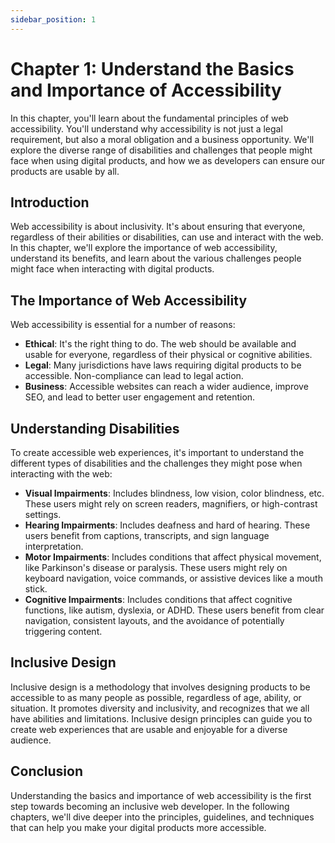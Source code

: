 ```yaml
---
sidebar_position: 1
---
```


# Chapter 1: Understand the Basics and Importance of Accessibility

In this chapter, you'll learn about the fundamental principles of web accessibility. You'll understand why accessibility is not just a legal requirement, but also a moral obligation and a business opportunity. We'll explore the diverse range of disabilities and challenges that people might face when using digital products, and how we as developers can ensure our products are usable by all.

## Introduction

Web accessibility is about inclusivity. It's about ensuring that everyone, regardless of their abilities or disabilities, can use and interact with the web. In this chapter, we'll explore the importance of web accessibility, understand its benefits, and learn about the various challenges people might face when interacting with digital products.

## The Importance of Web Accessibility

Web accessibility is essential for a number of reasons:

- **Ethical**: It's the right thing to do. The web should be available and usable for everyone, regardless of their physical or cognitive abilities.
- **Legal**: Many jurisdictions have laws requiring digital products to be accessible. Non-compliance can lead to legal action.
- **Business**: Accessible websites can reach a wider audience, improve SEO, and lead to better user engagement and retention.

## Understanding Disabilities

To create accessible web experiences, it's important to understand the different types of disabilities and the challenges they might pose when interacting with the web:

- **Visual Impairments**: Includes blindness, low vision, color blindness, etc. These users might rely on screen readers, magnifiers, or high-contrast settings.
- **Hearing Impairments**: Includes deafness and hard of hearing. These users benefit from captions, transcripts, and sign language interpretation.
- **Motor Impairments**: Includes conditions that affect physical movement, like Parkinson's disease or paralysis. These users might rely on keyboard navigation, voice commands, or assistive devices like a mouth stick.
- **Cognitive Impairments**: Includes conditions that affect cognitive functions, like autism, dyslexia, or ADHD. These users benefit from clear navigation, consistent layouts, and the avoidance of potentially triggering content.

## Inclusive Design

Inclusive design is a methodology that involves designing products to be accessible to as many people as possible, regardless of age, ability, or situation. It promotes diversity and inclusivity, and recognizes that we all have abilities and limitations. Inclusive design principles can guide you to create web experiences that are usable and enjoyable for a diverse audience.

## Conclusion

Understanding the basics and importance of web accessibility is the first step towards becoming an inclusive web developer. In the following chapters, we'll dive deeper into the principles, guidelines, and techniques that can help you make your digital products more accessible.